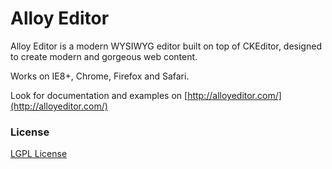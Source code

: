 Alloy Editor
==================

Alloy Editor is a modern WYSIWYG editor built on top of CKEditor, designed to create modern and gorgeous web content.

Works on IE8+, Chrome, Firefox and Safari.

Look for documentation and examples on [http://alloyeditor.com/](http://alloyeditor.com/)

### License
[LGPL License](LICENSE.md)
